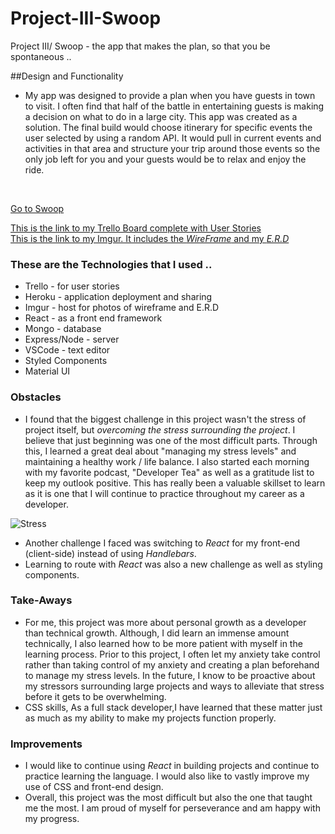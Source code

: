 # Project-III-Swoop
Project III/ Swoop - the app that makes the plan, so that you be spontaneous ..


##Design and Functionality

+ My app was designed to provide a plan when you have guests in town to visit. I often find that half of the battle in entertaining guests is making a decision on what to do in a large city. This app was created as a solution. The final build would choose itinerary for specific events the user selected by using a random API. It would pull in current events and activities in that area and structure your trip around those events so the only job left for you and your guests would be to relax and enjoy the ride. 

<br>

[Go to Swoop](https://project-3-swoop.herokuapp.com/
"GetSwooped")


[This is the link to my Trello Board complete with User Stories](https://trello.com/b/ccdO7P14/project-iii "Thought Process")
<br>
[This is the link to my Imgur. It includes the *WireFrame* and my *E.R.D*](https://imgur.com/a/wbVlN2j "Visualize")

### These are the Technologies that I used ..
+ Trello - for user stories 
+ Heroku - application deployment and sharing 
+ Imgur - host for photos of wireframe and E.R.D
+ React - as a front end framework 
+ Mongo - database 
+ Express/Node - server 
+ VSCode - text editor 
+ Styled Components 
+ Material UI

### Obstacles 

+ I found that the biggest challenge in this project wasn't the  stress of project itself, but *overcoming the stress surrounding the project*. I believe that just beginning was one of the most difficult parts. Through this, I learned a great deal about "managing my stress levels" and maintaining a healthy work / life balance. I also started each morning with my favorite podcast, "Developer Tea" as well as a gratitude list to keep my outlook positive. This has really been a valuable skillset to learn as it is one that I will continue to practice throughout my career as a developer.

![Stress](https://i.imgur.com/B09fzOz.jpg "Stress")

+ Another challenge I faced was switching to *React* for my front-end (client-side) instead of using *Handlebars*.  
+ Learning to route with *React* was also a new challenge as well as styling components.

### Take-Aways


+ For me, this project was more about personal growth as a developer than technical growth. Although, I did learn an immense amount technically, I also learned how to be more patient with myself in the learning process. Prior to this project, I often let my anxiety take control rather than taking control of my anxiety and creating a plan beforehand to manage my stress levels. In the future, I know to be proactive about my stressors surrounding large projects and ways to alleviate that stress before it gets to be overwhelming. 
+ CSS skills, As a full stack developer,I have learned that these matter just as much as my ability to make my projects function properly. 

### Improvements 

+ I would like to continue using *React* in building projects and continue to practice learning the language. I would also like to vastly improve my use of CSS and front-end design. 
+ Overall, this project was the most difficult but also the one that taught me the most. I am proud of myself for perseverance and am happy with my progress.